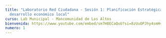 ```yaml
---
title: "Laboratorio Red Ciudadana - Sesión 1: Planificación Estratégica para el
  desarrollo económico local"
curso: Lab Municipal - Mancomunidad de Los Altos
bienvenida: https://www.youtube.com/embed/sm7H8ECaQuU?si=8zUuOPJhy4smHvz4
numero: 1
---
```

